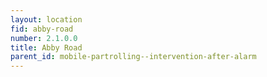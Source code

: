 ```yaml
---
layout: location
fid: abby-road
number: 2.1.0.0
title: Abby Road
parent_id: mobile-partrolling--intervention-after-alarm
---
```

